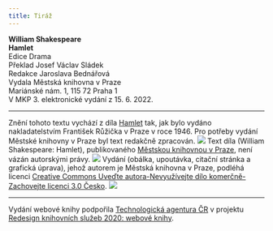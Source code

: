 ```yaml
---
title: Tiráž
---
```


**William Shakespeare    
Hamlet**  
Edice Drama  
Překlad Josef Václav Sládek  
Redakce Jaroslava Bednářová  
Vydala Městská knihovna v Praze  
Mariánské nám. 1, 115 72 Praha 1  
V MKP 3. elektronické vydání z 15. 6. 2022.

***

Znění tohoto textu vychází z díla [Hamlet](https://aleph.nkp.cz/F/?func=direct&doc_number=000501177&local_base=CNB) tak, jak bylo vydáno nakladatelstvím František Růžička v Praze v roce 1946. Pro potřeby vydání Městské knihovny v Praze byl text redakčně zpracován.
![](../Images/image003.jpg)
Text díla (William Shakespeare: Hamlet), publikovaného [Městskou knihovnou v Praze](https://www.mlp.cz/cz/), není vázán autorskými právy.
![](../Images/image001.jpg)
Vydání (obálka, upoutávka, citační stránka a grafická úprava), jehož autorem je Městská knihovna v Praze, podléhá licenci [Creative Commons Uveďte autora-Nevyužívejte dílo komerčně-Zachovejte licenci 3.0 Česko](https://creativecommons.org/licenses/by-nc-sa/3.0/cz/).
![](../Images/image004.jpg)

***

Vydání webové knihy podpořila [Technologická agentura ČR](https://www.tacr.cz/) v projektu [Redesign knihovních služeb 2020: webové knihy](https://starfos.tacr.cz/cs/project/TL04000391).